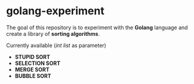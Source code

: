 # golang-experiment
The goal of this repository is to experiment with the **Golang** language and create a library of **sorting algorithms**.

Currently available (_int list_ as parameter)
- **STUPID SORT**
- **SELECTION SORT**
- **MERGE SORT**
- **BUBBLE SORT**
